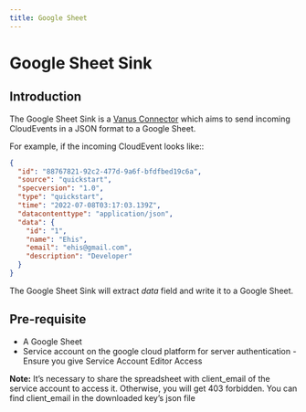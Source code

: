 ```yaml
---
title: Google Sheet
---
```


# Google Sheet Sink

## Introduction

The Google Sheet Sink is a [Vanus Connector][vc] which aims to send incoming CloudEvents in a JSON format to a Google Sheet.

For example, if the incoming CloudEvent looks like::

```json
{
  "id": "88767821-92c2-477d-9a6f-bfdfbed19c6a",
  "source": "quickstart",
  "specversion": "1.0",
  "type": "quickstart",
  "time": "2022-07-08T03:17:03.139Z",
  "datacontenttype": "application/json",
  "data": {
    "id": "1",
    "name": "Ehis",
    "email": "ehis@gmail.com",
    "description": "Developer"
  }
}
```

The Google Sheet Sink will extract _data_ field and write it to a Google Sheet.

## Pre-requisite
- A Google Sheet
- Service account on the google cloud platform for server authentication - Ensure you give Service Account Editor Access

**Note:** It’s necessary to share the spreadsheet with client_email of the service account to access it. Otherwise, you will get 403 forbidden. You can find client_email in the downloaded key’s json file

[vc]: https://docs.vanus.ai/introduction/concepts#vanus-connect
